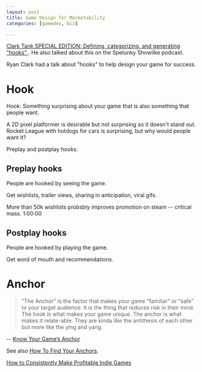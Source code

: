 ```yaml
---
layout: post
title: Game Design for Marketability
categories: [gamedev, biz]

---
```


[Clark Tank SPECIAL EDITION: Defining, categorizing, and generating "hooks" ](https://www.twitch.tv/videos/555677505). He also talked about this on the Spelunky Showlike podcast.

Ryan Clark had a talk about "hooks" to help design your game for success.

# Hook

Hook: Something surprising about your game that is also something that people want.

A 2D pixel platformer is desirable but not surprising so it doesn't stand out. Rocket League with hotdogs for cars is surprising, but why would people want it?

Preplay and postplay hooks.

## Preplay hooks

People are hooked by seeing the game.

Get wishlists, trailer views, sharing in anticipation, viral gifs.

More than 50k wishlists probsbly improves promotion on steam -- critical mass. 1:00:00

## Postplay hooks

People are hooked by playing the game.

Get word of mouth and recommendations.

# Anchor


> “The Anchor” is the factor that makes your game “familiar” or “safe” to your
> target audience. It is the thing that reduces risk in their mind. The hook is
> what makes your game unique. The anchor is what makes it relate-able. They
> are kinda like the antithesis of each other but more like the ying and yang.

-- [Know Your Game’s Anchor](http://howtomarketagame.com/2019/12/23/know-your-games-anchor/)

See also [How To Find Your Anchors](http://howtomarketagame.com/2020/01/06/how-to-find-your-anchors/).





[How to Consistently Make Profitable Indie Games](https://youtu.be/LlAc5sBtGkc)
